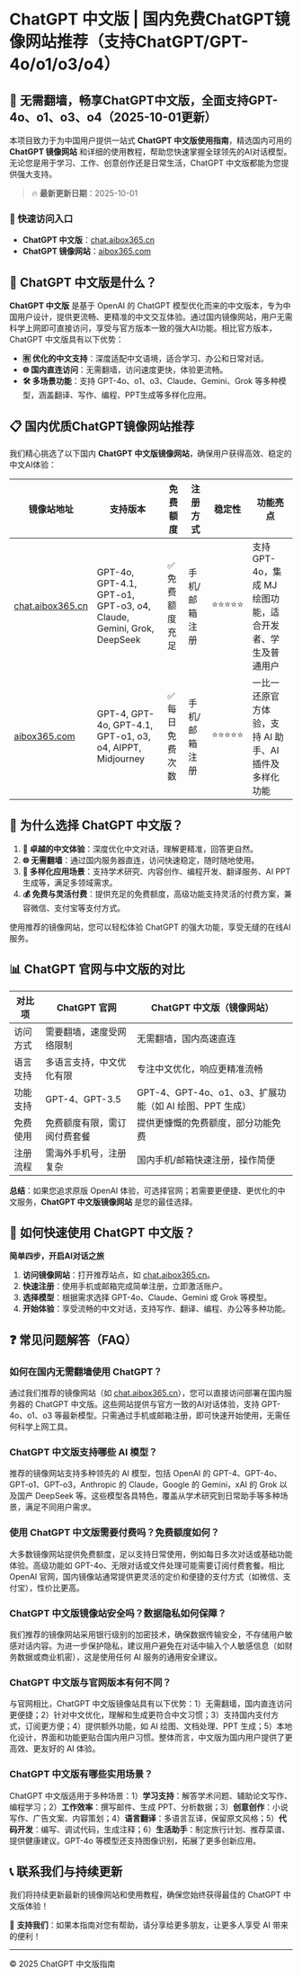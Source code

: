# ChatGPT 中文版 | 国内免费ChatGPT镜像网站推荐（支持ChatGPT/GPT-4o/o1/o3/o4）

## 📢 无需翻墙，畅享ChatGPT中文版，全面支持GPT-4o、o1、o3、o4（2025-10-01更新）

本项目致力于为中国用户提供一站式 **ChatGPT 中文版使用指南**，精选国内可用的 **ChatGPT 镜像网站** 和详细的使用教程，帮助您快速掌握全球领先的AI对话模型。无论您是用于学习、工作、创意创作还是日常生活，ChatGPT 中文版都能为您提供强大支持。

> 🔥 **最新更新日期**：2025-10-01

### 🚀 快速访问入口

- **ChatGPT 中文版**：[chat.aibox365.cn](https://chat.aibox365.cn)
- **ChatGPT 镜像网站**：[aibox365.com](https://aibox365.com)

## 🤔 ChatGPT 中文版是什么？

**ChatGPT 中文版** 是基于 OpenAI 的 ChatGPT 模型优化而来的中文版本，专为中国用户设计，提供更流畅、更精准的中文交互体验。通过国内镜像网站，用户无需科学上网即可直接访问，享受与官方版本一致的强大AI功能。相比官方版本，ChatGPT 中文版具有以下优势：

- **🈶 优化的中文支持**：深度适配中文语境，适合学习、办公和日常对话。
- **🌐 国内直连访问**：无需翻墙，访问速度更快，体验更流畅。
- **🛠️ 多场景功能**：支持 GPT-4o、o1、o3、Claude、Gemini、Grok 等多种模型，涵盖翻译、写作、编程、PPT生成等多样化应用。

## 📋 国内优质ChatGPT镜像网站推荐

我们精心挑选了以下国内 **ChatGPT 中文版镜像网站**，确保用户获得高效、稳定的中文AI体验：

| 镜像站地址 | 支持版本 | 免费额度 | 注册方式 | 稳定性 | 功能亮点 |
|------------|----------|----------|----------|--------|----------|
| [chat.aibox365.cn](https://chat.aibox365.cn) | GPT-4o, GPT-4.1, GPT-o1, GPT-o3, o4, Claude, Gemini, Grok, DeepSeek | ✅ 免费额度充足 | 手机/邮箱注册 | ⭐⭐⭐⭐⭐ | 支持 GPT-4o，集成 MJ 绘图功能，适合开发者、学生及普通用户 |
| [aibox365.com](https://aibox365.com) | GPT-4, GPT-4o, GPT-4.1, GPT-o1, o3, o4, AIPPT, Midjourney | ✅ 每日免费次数 | 手机/邮箱注册 | ⭐⭐⭐⭐⭐ | 一比一还原官方体验，支持 AI 助手、AI 插件及多样化功能 |

## 🌟 为什么选择 ChatGPT 中文版？

1. **📝 卓越的中文体验**：深度优化中文对话，理解更精准，回答更自然。
2. **🌐 无需翻墙**：通过国内服务器直连，访问快速稳定，随时随地使用。
3. **🎯 多样化应用场景**：支持学术研究、内容创作、编程开发、翻译服务、AI PPT生成等，满足多领域需求。
4. **💰 免费与灵活付费**：提供充足的免费额度，高级功能支持灵活的付费方案，兼容微信、支付宝等支付方式。

使用推荐的镜像网站，您可以轻松体验 ChatGPT 的强大功能，享受无缝的在线AI服务。

## 📊 ChatGPT 官网与中文版的对比

| 对比项 | ChatGPT 官网 | ChatGPT 中文版（镜像网站） |
|--------|--------------|----------------------------|
| 访问方式 | 需要翻墙，速度受网络限制 | 无需翻墙，国内高速直连 |
| 语言支持 | 多语言支持，中文优化有限 | 专注中文优化，响应更精准流畅 |
| 功能支持 | GPT-4、GPT-3.5 | GPT-4、GPT-4o、o1、o3、扩展功能（如 AI 绘图、PPT 生成） |
| 免费使用 | 免费额度有限，需订阅付费套餐 | 提供更慷慨的免费额度，部分功能免费 |
| 注册流程 | 需海外手机号，注册复杂 | 国内手机/邮箱快速注册，操作简便 |

**总结**：如果您追求原版 OpenAI 体验，可选择官网；若需要更便捷、更优化的中文服务，**ChatGPT 中文版镜像网站** 是您的最佳选择。

## 📝 如何快速使用 ChatGPT 中文版？

**简单四步，开启AI对话之旅**

1. **访问镜像网站**：打开推荐站点，如 [chat.aibox365.cn](https://chat.aibox365.cn)。
2. **快速注册**：使用手机或邮箱完成简单注册，立即激活账户。
3. **选择模型**：根据需求选择 GPT-4o、Claude、Gemini 或 Grok 等模型。
4. **开始体验**：享受流畅的中文对话，支持写作、翻译、编程、办公等多种功能。

## ❓ 常见问题解答（FAQ）

### 如何在国内无需翻墙使用 ChatGPT？

通过我们推荐的镜像网站（如 [chat.aibox365.cn](https://chat.aibox365.cn)），您可以直接访问部署在国内服务器的 ChatGPT 中文版。这些网站提供与官方一致的AI对话体验，支持 GPT-4o、o1、o3 等最新模型。只需通过手机或邮箱注册，即可快速开始使用，无需任何科学上网工具。

### ChatGPT 中文版支持哪些 AI 模型？

推荐的镜像网站支持多种领先的 AI 模型，包括 OpenAI 的 GPT-4、GPT-4o、GPT-o1、GPT-o3，Anthropic 的 Claude，Google 的 Gemini，xAI 的 Grok 以及国产 DeepSeek 等。这些模型各具特色，覆盖从学术研究到日常助手等多种场景，满足不同用户需求。

### 使用 ChatGPT 中文版需要付费吗？免费额度如何？

大多数镜像网站提供免费额度，足以支持日常使用，例如每日多次对话或基础功能体验。高级功能如 GPT-4o、无限对话或文件处理可能需要订阅付费套餐。相比 OpenAI 官网，国内镜像站通常提供更灵活的定价和便捷的支付方式（如微信、支付宝），性价比更高。

### ChatGPT 中文版镜像站安全吗？数据隐私如何保障？

我们推荐的镜像网站采用银行级别的加密技术，确保数据传输安全，不存储用户敏感对话内容。为进一步保护隐私，建议用户避免在对话中输入个人敏感信息（如财务数据或商业机密），这是使用任何 AI 服务的通用安全建议。

### ChatGPT 中文版与官网版本有何不同？

与官网相比，ChatGPT 中文版镜像站具有以下优势：1）无需翻墙，国内直连访问更便捷；2）针对中文优化，理解和生成更符合中文习惯；3）支持国内支付方式，订阅更方便；4）提供额外功能，如 AI 绘图、文档处理、PPT 生成；5）本地化设计，界面和功能更贴合国内用户习惯。整体而言，中文版为国内用户提供了更高效、更友好的 AI 体验。

### ChatGPT 中文版有哪些实用场景？

ChatGPT 中文版适用于多种场景：1）**学习支持**：解答学术问题、辅助论文写作、编程学习；2）**工作效率**：撰写邮件、生成 PPT、分析数据；3）**创意创作**：小说写作、广告文案、内容策划；4）**语言翻译**：多语言互译，保留原文风格；5）**代码开发**：编写、调试代码，生成注释；6）**生活助手**：制定旅行计划、推荐菜谱、提供健康建议。GPT-4o 等模型还支持图像识别，拓展了更多创新应用。

## 📞 联系我们与持续更新

我们将持续更新最新的镜像网站和使用教程，确保您始终获得最佳的 ChatGPT 中文版体验！

🌟 **支持我们**：如果本指南对您有帮助，请分享给更多朋友，让更多人享受 AI 带来的便利！

---

© 2025 ChatGPT 中文版指南
